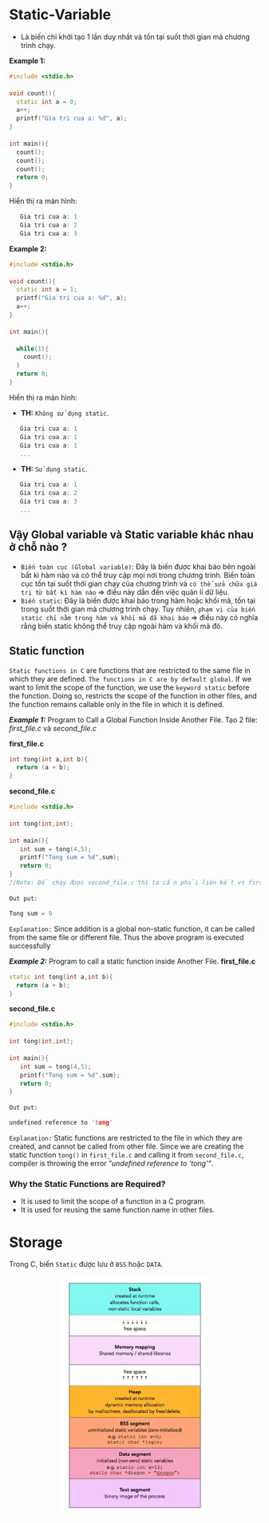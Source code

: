 # Static-Variable
- Là biến chỉ khởi tạo 1 lần duy nhất và tồn tại suốt thời gian mà chương trình chạy.

**Example 1:**
~~~cpp
#include <stdio.h>

void count(){
  static int a = 0;
  a++;
  printf("Gia tri cua a: %d", a);
}

int main(){
  count();
  count();
  count();
  return 0;
}
~~~

Hiển thị ra màn hình:
~~~cpp
   Gia trị cua a: 1
   Gia tri cua a: 2
   Gia tri cua a: 3
~~~

**Example 2:**
~~~cpp
#include <stdio.h>

void count(){
  static int a = 1;
  printf("Gia tri cua a: %d", a);
  a++;
}

int main(){

  while(1){
    count();
  }
  return 0;
}
~~~

Hiển thị ra màn hình:
- **TH:** `Không sử dụng static`.
~~~cpp
   Gia trị cua a: 1
   Gia tri cua a: 1
   Gia tri cua a: 1
   ...
~~~
- **TH:** `Sử dụng static`.
~~~cpp
   Gia trị cua a: 1
   Gia tri cua a: 2
   Gia tri cua a: 3
   ...
~~~
## Vậy Global variable và Static variable khác nhau ở chỗ nào ?
- `Biến toàn cục (Global variable)`: Đây là biến được khai báo bên ngoài bất kì hàm nào và có thể truy cập mọi nơi trong chương trình. Biến toàn cục tồn tại suốt thời gian chạy của chương trình và `có thể sửa chữa giá trị từ bất kì hàm nào` => điều này dẫn đến việc quản lí dữ liệu.
- `Biến static`: Đây là biến được khai báo trong hàm hoặc khối mã, tồn tại trong suốt thời gian mà chương trình chạy. Tuy nhiên, `phạm vi của biến static chỉ nằm trong hàm và khối mã đã khai báo` => điều này có nghĩa rằng biến static không thể truy cập ngoài hàm và khối mã đó.
  
## Static function
   `Static functions in C` are functions that are restricted to the same file in which they are defined. `The functions in C are by default global`. If we want to limit the  scope of the function, we use the `keyword static` before the function. Doing so, restricts the scope of the function in other files, and the function remains callable only in the file in which it is defined.

***Example 1:*** Program to Call a Global Function Inside Another File.
Tạo 2 file: *first_file.c* và *second_file.c*

**first_file.c**
~~~cpp
int tong(int a,int b){
  return (a + b);
}
~~~
**second_file.c**
~~~cpp
#include <stdio.h>

int tong(int,int);

int main(){
   int sum = tong(4,5);
   printf("Tong sum = %d",sum);
   return 0;
}
//Note: Để chạy được second_file.c thì ta cần phải liên kết vs first_file.c nếu không sẽ báo lỗi là undefined reference to 'tong'
~~~
`Out put:`
~~~cpp
Tong sum = 9
~~~
`Explanation:`
Since addition is a global non-static function, it can be called from the same file or different file. Thus the above program is executed successfully

***Example 2:*** Program to call a static function inside Another File.
**first_file.c**
~~~cpp
static int tong(int a,int b){
  return (a + b);
}
~~~
**second_file.c**
~~~cpp
#include <stdio.h>

int tong(int,int);

int main(){
   int sum = tong(4,5);
   printf("Tong sum = %d",sum);
   return 0;
}
~~~
`Out put:`
~~~cpp
undefined reference to 'tong'
~~~
`Explanation:`
Static functions are restricted to the file in which they are created, and cannot be called from other file. Since we are creating the static function `tong()` in `first_file.c` and calling it from `second_file.c`, compiler is throwing the error *"undefined reference to 'tong'"*.

### Why the Static Functions are Required?
- It is used to limit the scope of a function in a C program.
- It is used for reusing the same function name in other files.

# Storage
Trong C, biến `Static` được lưu ở `BSS` hoặc `DATA`.
<p align="center">
    <img src="./Images/static_2.png" width="300px" alt="">
</p>
